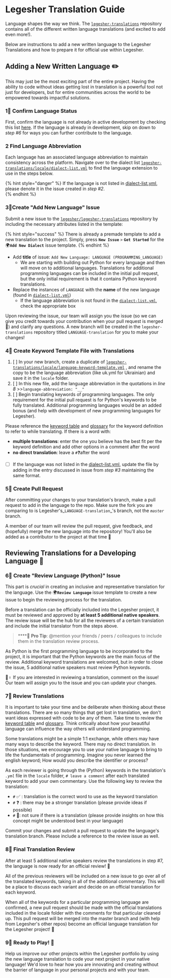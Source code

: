 # Legesher Translation Guide

Language shapes the way we think. The [`legesher-translations`](https://github.com/legesher/legesher-translations) repository contains all of the different written language translations \(and excited to add even more!\). 

Below are instructions to add a new written language to the Legesher Translations and how to prepare it for official use within Legesher. 

## Adding a New Written Language ✏️

This may just be the most exciting part of the entire project. Having the ability to code without ideas getting lost in translation is a powerful tool not just for developers, but for entire communities across the world to be empowered towards impactful solutions. 

### 1⃣ Confirm Language Status 

First, confirm the language is not already in active development by checking this list [here](https://github.com/legesher/legesher-translations).  If the language is already in development, skip on down to _step \#6_ for ways you can further contribute to the language. 

### 2 Find Language Abbreviation

Each language has an associated language abbreviation to maintain consistency across the platform. Navigate over to the dialect list [`legesher-translations/locale/dialect-list.yml`](https://github.com/legesher/legesher-translations/blob/master/locale/dialect-list.yml) to find the language extension to use in the steps below. 

{% hint style="danger" %}
If the language is not listed in [dialect-list.yml](https://github.com/legesher/legesher-translations/blob/master/locale/dialect-list.yml), please denote it in the issue created in _step \#2_.  
{% endhint %}

### 3⃣Create "Add New Language" Issue

Submit a new issue to the [`legesher/legesher-translations`](https://github.com/legesher/legesher-translations) repository by including the necessary attributes listed in the template:

{% hint style="success" %}
There is already a premade template to add a new translation to the project. Simply, press **`New Issue`** `>` **`Get Started`** for the 🌍**`Add New Dialect`** issue template.
{% endhint %}

* Add **title** of issue: `Add New Language: LANGUAGE (PROGRAMMING_LANGUAGE)`
  * We are starting with building out Python for every language and then will move on to additional languages. Translations for additional programming languages can be included in the initial pull request, but the only initial requirement is that it contains Python keyword translations. 
* Replace the instances of `LANGUAGE` with the **name** of the new language \(found in [`dialect-list.yml`](https://github.com/legesher/legesher-translations/blob/master/locale/dialect-list.yml)\)
  * If the language abbreviation is not found in the [`dialect-list.yml`](https://github.com/legesher/legesher-translations/blob/master/locale/dialect-list.yml), check the appropriate box

Upon reviewing the issue, our team will assign you the issue \(so we can give you credit towards your contribution when your pull request is merged 🥳\) and clarify any questions. A new branch will be created in the `legesher-translations` repository titled `LANGUAGE-translation` for you to make your changes!

### 4⃣ Create Keyword Template File with Translations

1. [ ] In your new branch, create a duplicate of  [`legesher-translations/locale/language-keyword-template.yml`](https://github.com/legesher/legesher-translations/blob/master/locale/language-keyword-template.yml) , and rename the copy to be the language abbreviation \(like uk.yml for Ukrainian\) and save it in the `locale` folder.
2. [ ] In this new file, add the language abbreviation in the quotations in _line 8_  &gt;&gt;`language-abbreviation: "__"`
3. [ ] Begin translating keywords of programming languages. The only requirement for the initial pull request is for Python's keywords to be fully translated. Additional programming languages would be an added bonus \(and help with development of new programming languages for Legesher\). 

Please reference the [keyword table](https://github.com/legesher/legesher-docs/blob/master/guide/contributor/keyword-table.md) and [glossary](https://github.com/legesher/legesher-docs/blob/master/guide/contributor/glossary.md) for the keyword definition to refer to while translating. If there is a word with:

* **multiple translations**: enter the one you believe has the best fit per the keyword definition and add other options in a comment after the word
* **no direct translation**: leave a `#`❓after the word
* [ ] If the language was not listed in the [dialect-list.yml](https://github.com/legesher/legesher-translations/blob/master/locale/dialect-list.yml), update the file by adding in the entry discussed in issue from _step \#3_ maintaining the same format. 

### 5⃣ Create Pull Request

After committing your changes to your translation's branch, make a pull request to add in the language to the repo. Make sure the fork you are comparing to is Legesher's_`LANGUAGE-translation`_'s branch, not the _`master`_ branch.

A member of our team will review the pull request, give feedback, and \(hopefully\) merge the new language into the repository! You'll also be added as a contributor to the project at that time 🥳 

## Reviewing Translations for a Developing Language 📝 

### 6⃣ Create "Review Language \(Python\)" Issue

This part is _crucial_ in creating an inclusive and representative translation for the language. Use the 🌍**`Review Language`** issue template to create a new issue to begin the reviewing process for the translation.  

Before a translation can be officially included into the Legesher project, it must be reviewed and approved by **at least 5 additional native speakers**. The review issue will be the hub for all the reviewers of a certain translation and include the initial translator from the steps above.

> \*\*\*\*📢 **Pro Tip**: @mention your friends / peers / colleagues to include them in the translation review process.

As Python is the first programming language to be incorporated to the project, it is important that the Python keywords are the main focus of the review. Additional keyword translations are welcomed, but in order to close the issue, 5 additional native speakers must review Python keywords. 

🙋♀ If you are interested in reviewing a translation, comment on the issue! Our team will assign you to the issue and you can update your changes. 

### 7⃣ Review Translations

It is important to take your time and be deliberate when thinking about these translations. There are so many things that get lost in translation, we don't want ideas expressed with code to be any of them. Take time to review the [keyword table](https://github.com/legesher/legesher-docs/blob/master/guide/contributor/keyword-table.md) and [glossary](https://github.com/legesher/legesher-docs/blob/master/guide/contributor/glossary.md). Think critically about how your beautiful language can influence the way others will understand programming. 

Some translations might be a simple 1:1 exchange, while others may have many ways to describe the keyword. There may no direct translation. In those situations, we encourage you to use your native language to bring to life the fundamentals of programming. Imagine you never learned the english keyword; How would you describe the identifier or process? 

As each reviewer is going through the \(Python\) keywords in the translation's _`.yml`_ file in the `locale` folder, `# leave a comment` after each translated keyword to add your own commentary. Use the following key to review the translation:

* `#` ✅ : translation is the correct word to use as the keyword translation
* `#` ❓ : there may be a stronger translation \(please provide ideas if possible\)
* `#` 🤔: not sure if there is a translation \(please provide insights on how this concept might be understood best in your language\)

Commit your changes and submit a pull request to update the language's translation branch. Please include a reference to the review issue as well.

### 8⃣ Final Translation Review

After at least 5 additional native speakers review the translations in step \#7, the language is now ready for an official review! 🎉 

All of the previous reviewers will be included on a new issue to go over all of the translated keywords, taking in all of the additional commentary. This will be a place to discuss each variant and decide on an official translation for each keyword. 

When all of the keywords for a particular programming language are confirmed, a new pull request should be made with the official translations included in the locale folder with the comments for that particular cleaned up. This pull request will be merged into the master branch and \(with help from Legesher's other repos\) become an official language translation for the Legesher project! 🎉 

### 9⃣ Ready to Play! 🎨 

Help us improve our other projects within the Legesher portfolio by using the new language translation to code your next project in your native language! We'd love to hear how you are innovating and creating without the barrier of language in your personal projects and with your team. 



